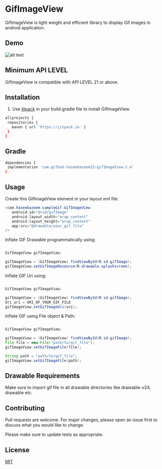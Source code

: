 # GifImageView
GifImageView is light weight and efficient library to display Gif images in android application.


## Demo
![alt text](https://github.com/haseebazeem15/gifImageView/blob/master/ezgif-3-3a03e164f61a.gif)

## Minimum API LEVEL
GifImageView is compatible with API LEVEL 21 or above.

## Installation

1) Use [jitpack](https://jitpack.io) in your build.gradle file to install GifImageView.

```bash
allprojects {
 repositories {
   maven { url 'https://jitpack.io' }
 }
}
```
## Gradle
```bash
dependencies {
 implementation 'com.github.haseebazeem15:gifImageView:1.4'
}
```

## Usage

Create this GifImageView element in your layout xml file:

```java
<com.haseebazeem.sampleGif.GifImageView
   android:id="@+id/gifImage"
   android:layout_width="wrap_content"
   android:layout_height="wrap_content"
   app:src="@drawable/your_gif_file"
/>
```
Inflate GIF Drawable programmatically using:
```java

GifImageView gifImageView;

gifImageView = (GifImageView) findViewById(R.id.gifImage);
gifImageView.setGifImageResource(R.drawable.splashscreen);
```

Inflate GIF Uri using:
```java

GifImageView gifImageView;

gifImageView = (GifImageView) findViewById(R.id.gifImage);
Uri uri = URI_OF_YOUR_GIF_FILE
gifImageView.setGifImageUri(uri);
```

Inflate GIF using File object & Path:
```java

GifImageView gifImageView;

gifImageView = (GifImageView) findViewById(R.id.gifImage);
File file = new File("path/to/gif_file");
gifImageView.setGifImageFile(file);

String path = "path/to/gif_file";
gifImageView.setGifImageFile(path);
```

## Drawable Requirements
Make sure to import gif file in all drawable directories like drawable-v24, drawable etc.

## Contributing
Pull requests are welcome. For major changes, please open an issue first to discuss what you would like to change.

Please make sure to update tests as appropriate.

## License
[MIT](https://choosealicense.com/licenses/mit/)
